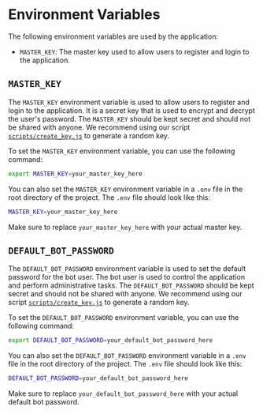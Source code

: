 # Environment Variables

The following environment variables are used by the application:

- `MASTER_KEY`: The master key used to allow users to register and login to the application.


## `MASTER_KEY`

The `MASTER_KEY` environment variable is used to allow users to register and login to the application. It is a secret key that is used to encrypt and decrypt the user's password. The `MASTER_KEY` should be kept secret and should not be shared with anyone. We recommend using our script [`scripts/create_key.js`](../scripts/create_key.js) to generate a random key.

To set the `MASTER_KEY` environment variable, you can use the following command:

```bash
export MASTER_KEY=your_master_key_here
```

You can also set the `MASTER_KEY` environment variable in a `.env` file in the root directory of the project. The `.env` file should look like this:

```bash
MASTER_KEY=your_master_key_here
```

Make sure to replace `your_master_key_here` with your actual master key.

## `DEFAULT_BOT_PASSWORD`

The `DEFAULT_BOT_PASSWORD` environment variable is used to set the default password for the bot user. The bot user is used to control the application and perform administrative tasks. The `DEFAULT_BOT_PASSWORD` should be kept secret and should not be shared with anyone. We recommend using our script [`scripts/create_key.js`](../scripts/create_key.js) to generate a random key.

To set the `DEFAULT_BOT_PASSWORD` environment variable, you can use the following command:

```bash
export DEFAULT_BOT_PASSWORD=your_default_bot_password_here
```

You can also set the `DEFAULT_BOT_PASSWORD` environment variable in a `.env` file in the root directory of the project. The `.env` file should look like this:

```bash
DEFAULT_BOT_PASSWORD=your_default_bot_password_here
```

Make sure to replace `your_default_bot_password_here` with your actual default bot password.